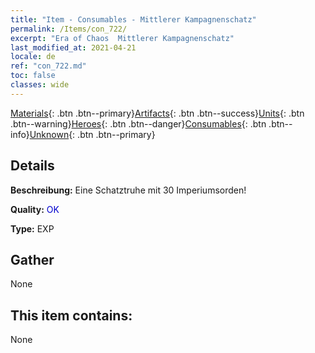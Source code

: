 ```yaml
---
title: "Item - Consumables - Mittlerer Kampagnenschatz"
permalink: /Items/con_722/
excerpt: "Era of Chaos  Mittlerer Kampagnenschatz"
last_modified_at: 2021-04-21
locale: de
ref: "con_722.md"
toc: false
classes: wide
---
```

 [Materials](/de/Items/){: .btn .btn--primary}[Artifacts](/de/Items/Artifacts/){: .btn .btn--success}[Units](/de/Items/Units/){: .btn .btn--warning}[Heroes](/de/Items/Heroes/){: .btn .btn--danger}[Consumables](/de/Items/Consumables/){: .btn .btn--info}[Unknown](/de/Items/Unknown/){: .btn .btn--primary}

## Details
 **Beschreibung:** Eine Schatztruhe mit 30 Imperiumsorden!

 **Quality:** <span style="color: #0000CD">OK</span>

 **Type:** EXP

## Gather

  None

## This item contains:

  None

